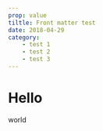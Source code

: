 ```yaml
---
prop: value
tiltle: Front matter test
date: 2018-04-29
category:
    - test 1
    - test 2
    - test 3
---
```

Hello
=====

world
